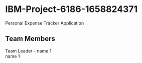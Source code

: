 # IBM-Project-6186-1658824371
Personal Expense Tracker Application

## Team Members <br/>
Team Leader - name 1 <br/>
name 1<br/>
<br/>
<br/>
